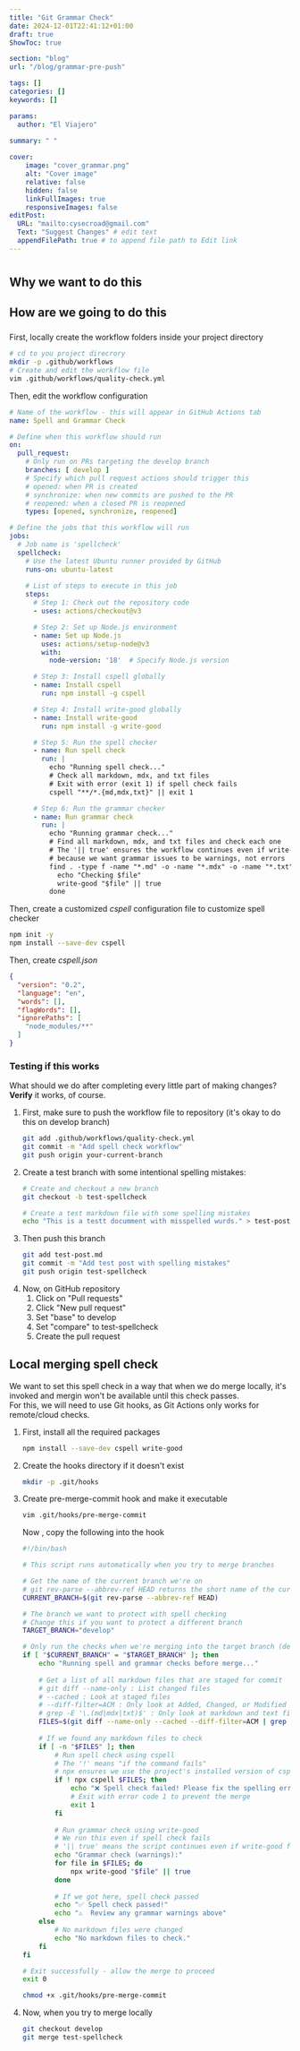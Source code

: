 ```yaml
---
title: "Git Grammar Check"
date: 2024-12-01T22:41:12+01:00
draft: true
ShowToc: true

section: "blog"
url: "/blog/grammar-pre-push"

tags: []
categories: []
keywords: []

params:
  author: "El Viajero"

summary: " "
  
cover:
    image: "cover_grammar.png"
    alt: "Cover image"
    relative: false
    hidden: false
    linkFullImages: true
    responsiveImages: false
editPost:
  URL: "mailto:cysecroad@gmail.com"
  Text: "Suggest Changes" # edit text
  appendFilePath: true # to append file path to Edit link
---
```


# 

## Why we want to do this

## How are we going to do this

### 

First, locally create the workflow folders inside your project directory
```bash
# cd to you project direcrory
mkdir -p .github/workflows
# Create and edit the workflow file
vim .github/workflows/quality-check.yml
```
Then, edit the workflow configuration
```yaml
# Name of the workflow - this will appear in GitHub Actions tab
name: Spell and Grammar Check

# Define when this workflow should run
on:
  pull_request:
    # Only run on PRs targeting the develop branch
    branches: [ develop ]
    # Specify which pull request actions should trigger this
    # opened: when PR is created
    # synchronize: when new commits are pushed to the PR
    # reopened: when a closed PR is reopened
    types: [opened, synchronize, reopened]

# Define the jobs that this workflow will run
jobs:
  # Job name is 'spellcheck'
  spellcheck:
    # Use the latest Ubuntu runner provided by GitHub
    runs-on: ubuntu-latest
    
    # List of steps to execute in this job
    steps:
      # Step 1: Check out the repository code
      - uses: actions/checkout@v3

      # Step 2: Set up Node.js environment
      - name: Set up Node.js
        uses: actions/setup-node@v3
        with:
          node-version: '18'  # Specify Node.js version

      # Step 3: Install cspell globally
      - name: Install cspell
        run: npm install -g cspell

      # Step 4: Install write-good globally
      - name: Install write-good
        run: npm install -g write-good

      # Step 5: Run the spell checker
      - name: Run spell check
        run: |
          echo "Running spell check..."
          # Check all markdown, mdx, and txt files
          # Exit with error (exit 1) if spell check fails
          cspell "**/*.{md,mdx,txt}" || exit 1

      # Step 6: Run the grammar checker
      - name: Run grammar check
        run: |
          echo "Running grammar check..."
          # Find all markdown, mdx, and txt files and check each one
          # The '|| true' ensures the workflow continues even if write-good finds issues
          # because we want grammar issues to be warnings, not errors
          find . -type f -name "*.md" -o -name "*.mdx" -o -name "*.txt" | while read file; do
            echo "Checking $file"
            write-good "$file" || true
          done
```

Then, create a customized *cspell* configuration file to customize spell checker
```bash
npm init -y
npm install --save-dev cspell
```
Then, create *cspell.json*
```json
{
  "version": "0.2",
  "language": "en",
  "words": [],
  "flagWords": [],
  "ignorePaths": [
    "node_modules/**"
  ]
}
```

### Testing if this works

What should we do after completing every little part of making changes? **Verify** it works, of course.

1. First, make sure to push the workflow file to repository (it's okay to do this on develop branch)
    ```bash
    git add .github/workflows/quality-check.yml
    git commit -m "Add spell check workflow"
    git push origin your-current-branch
    ```
2. Create a test branch with some intentional spelling mistakes:
    ```bash
    # Create and checkout a new branch
    git checkout -b test-spellcheck

    # Create a test markdown file with some spelling mistakes
    echo "This is a testt documment with misspelled wurds." > test-post.md
    ```
3. Then push this branch
    ```bash
    git add test-post.md
    git commit -m "Add test post with spelling mistakes"
    git push origin test-spellcheck
    ```
4. Now, on GitHub repository
   1. Click on "Pull requests"
   2. Click "New pull request"
   3. Set "base" to develop
   4. Set "compare" to test-spellcheck
   5. Create the pull request


## Local merging spell check

We want to set this spell check in a way that when we do merge locally, it's invoked and mergin won't be available until this check passes.\
For this, we will need to use Git hooks, as Git Actions only works for remote/cloud checks.

1. First, install all the required packages
    ```bash
    npm install --save-dev cspell write-good
    ```
2. Create the hooks directory if it doesn't exist
    ```bash
    mkdir -p .git/hooks
    ```
3. Create pre-merge-commit hook and make it executable
    ```bash 
    vim .git/hooks/pre-merge-commit
    ```

    Now , copy the following into the hook
    ```bash
    #!/bin/bash

    # This script runs automatically when you try to merge branches

    # Get the name of the current branch we're on
    # git rev-parse --abbrev-ref HEAD returns the short name of the current branch
    CURRENT_BRANCH=$(git rev-parse --abbrev-ref HEAD)

    # The branch we want to protect with spell checking
    # Change this if you want to protect a different branch
    TARGET_BRANCH="develop"

    # Only run the checks when we're merging into the target branch (develop)
    if [ "$CURRENT_BRANCH" = "$TARGET_BRANCH" ]; then
        echo "Running spell and grammar checks before merge..."
        
        # Get a list of all markdown files that are staged for commit
        # git diff --name-only : List changed files
        # --cached : Look at staged files
        # --diff-filter=ACM : Only look at Added, Changed, or Modified files
        # grep -E '\.(md|mdx|txt)$' : Only look at markdown and text files
        FILES=$(git diff --name-only --cached --diff-filter=ACM | grep -E '\.(md|mdx|txt)$')
        
        # If we found any markdown files to check
        if [ -n "$FILES" ]; then
            # Run spell check using cspell
            # The '!' means "if the command fails"
            # npx ensures we use the project's installed version of cspell
            if ! npx cspell $FILES; then
                echo "❌ Spell check failed! Please fix the spelling errors before merging."
                # Exit with error code 1 to prevent the merge
                exit 1
            fi
            
            # Run grammar check using write-good
            # We run this even if spell check fails
            # '|| true' means the script continues even if write-good finds issues
            echo "Grammar check (warnings):"
            for file in $FILES; do
                npx write-good "$file" || true
            done
            
            # If we got here, spell check passed
            echo "✅ Spell check passed!"
            echo "⚠️  Review any grammar warnings above"
        else
            # No markdown files were changed
            echo "No markdown files to check."
        fi
    fi

    # Exit successfully - allow the merge to proceed
    exit 0
    ```

    ```bash
    chmod +x .git/hooks/pre-merge-commit
    ```
4. Now, when you try to merge locally
    ```bash
    git checkout develop
    git merge test-spellcheck
    ```